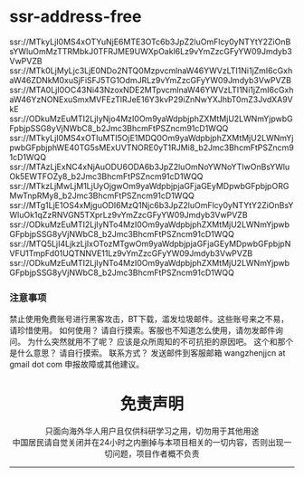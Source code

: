 # ssr-address-free

 ssr://MTkyLjI0MS4xOTYuNjE6MTE3OTc6b3JpZ2luOmFlcy0yNTYtY2ZiOnBsYWluOmMzTTRMbkJ0TFRJME9UWXpOakl6Lz9vYmZzcGFyYW09Jmdyb3VwPVZB
 ssr://MTk0LjMyLjc3LjE0NDo2NTQ0MzpvcmlnaW46YWVzLTI1Ni1jZmI6cGxhaW46ZDNkM0xuSjFiSFJ5TG1OdmJRLz9vYmZzcGFyYW09Jmdyb3VwPVZB
 ssr://MTA0LjI0OC43Ni43NzoxNDE2MTpvcmlnaW46YWVzLTI1Ni1jZmI6cGxhaW46YzNONExuSmxMVFEzTlRJeE16Y3kvP29iZnNwYXJhbT0mZ3JvdXA9VkE
 ssr://ODkuMzEuMTI2LjIyNjo4MzI0Om9yaWdpbjphZXMtMjU2LWNmYjpwbGFpbjpSSG8yVjNWbC8_b2Jmc3BhcmFtPSZncm91cD1WQQ
 ssr://MTkyLjI0MS4xOTIuMTI5OjE1MDQ0Om9yaWdpbjphZXMtMjU2LWNmYjpwbGFpbjphWE40TG5sMExUVTNORE0yT1RJMi8_b2Jmc3BhcmFtPSZncm91cD1WQQ
 ssr://MTAzLjExNC4xNjAuODU6ODA6b3JpZ2luOmNoYWNoYTIwOnBsYWluOk5EWTFOZy8_b2Jmc3BhcmFtPSZncm91cD1WQQ
 ssr://MTkzLjMwLjM1LjUyOjgwOm9yaWdpbjpjaGFjaGEyMDpwbGFpbjpORGMwTnpRMy8_b2Jmc3BhcmFtPSZncm91cD1WQQ
 ssr://MTg1LjE1OS4xMjguODI6MzQ1Njc6b3JpZ2luOmFlcy0yNTYtY2ZiOnBsYWluOk1qZzRNVGN5TXprLz9vYmZzcGFyYW09Jmdyb3VwPVZB
 ssr://ODkuMzEuMTI2LjIyNTo4MzI0Om9yaWdpbjphZXMtMjU2LWNmYjpwbGFpbjpSSG8yVjNWbC8_b2Jmc3BhcmFtPSZncm91cD1WQQ
 ssr://MTQ5LjI4LjkzLjIxOTozMTgwOm9yaWdpbjpjaGFjaGEyMDpwbGFpbjpNVFU1TmpFd01UQTNNVE11Lz9vYmZzcGFyYW09Jmdyb3VwPVZB
 ssr://ODkuMzEuMTI2LjIyNTo4MzI0Om9yaWdpbjphZXMtMjU2LWNmYjpwbGFpbjpSSG8yVjNWbC8_b2Jmc3BhcmFtPSZncm91cD1WQQ




### 注意事项
 禁止使用免费账号进行黑客攻击，BT下载，滥发垃圾邮件。这些账号来之不易，请珍惜使用。
 如何使用？
 请自行摸索。客服也不知道怎么使用，请勿发邮件询问。
 为什么突然就用不了呢？
 应该是众所周知的不可抗拒的原因吧。
 这个和那个是什么意思？
 请自行摸索。
 联系方式？
 发送邮件到客服邮箱 wangzhenjjcn at gmail dot com 申报故障或其他建议。
 
 
<h1 align="center"> 免责声明 </h1>

<p align="center">
只面向海外华人用户且仅供科研学习之用，切勿用于其他用途
<br>
中国居民请自觉关闭并在24小时之内删掉与本项目相关的一切内容，否则出现一切问题，项目作者概不负责
</p>
<hr>
